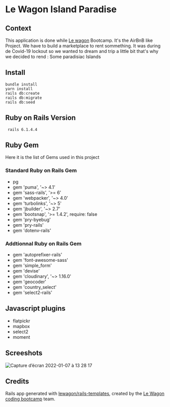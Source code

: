 # Le Wagon Island Paradise

## Context
This application is done while [Le wagon](https://lewagon.com) Bootcamp. It's the AirBnB like Project.
We have to build a marketplace to rent sommething. It was during de Covid-19 lockout so we wanted to dream and trip a little bit that's why we decided to rend : Some paradisiac Islands

## Install
```
bundle install
yarn install
rails db:create
rails db:migrate
rails db:seed
```
## Ruby on Rails Version
` rails 6.1.4.4`

## Ruby Gem
Here it is the list of Gems used in this project
### Standard Ruby on Rails Gem
* pg
* gem 'puma', '~> 4.1'
* gem 'sass-rails', '>= 6'
* gem 'webpacker', '~> 4.0'
* gem 'turbolinks', '~> 5'
* gem 'jbuilder', '~> 2.7'
* gem 'bootsnap', '>= 1.4.2', require: false
* gem 'pry-byebug'
* gem 'pry-rails'
* gem 'dotenv-rails'

### Addtionnal Ruby on Rails Gem
* gem 'autoprefixer-rails'
* gem 'font-awesome-sass'
* gem 'simple_form'
* gem 'devise'
* gem 'cloudinary', '~> 1.16.0'
* gem 'geocoder'
* gem 'country_select'
* gem 'select2-rails'

## Javascript plugins
* flatpickr
* mapbox
* select2
* moment

## Screeshots

![Capture d’écran 2022-01-07 à 13 28 17](https://user-images.githubusercontent.com/17742618/148544484-f773dc62-0337-44c0-ac20-008e0adce5d2.png)


## Credits
Rails app generated with [lewagon/rails-templates](https://github.com/lewagon/rails-templates), created by the [Le Wagon coding bootcamp](https://www.lewagon.com) team.
